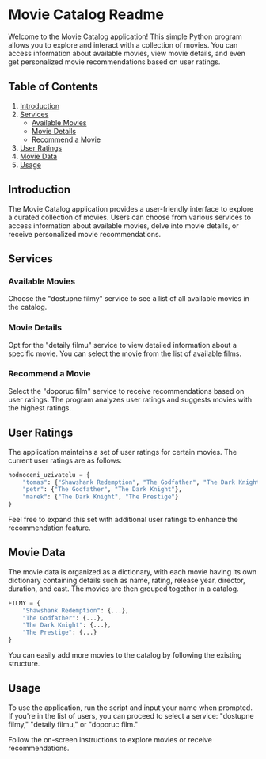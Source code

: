# Movie Catalog Readme

Welcome to the Movie Catalog application! This simple Python program allows you to explore and interact with a collection of movies. You can access information about available movies, view movie details, and even get personalized movie recommendations based on user ratings.

## Table of Contents
1. [Introduction](#introduction)
2. [Services](#services)
    - [Available Movies](#available-movies)
    - [Movie Details](#movie-details)
    - [Recommend a Movie](#recommend-a-movie)
3. [User Ratings](#user-ratings)
4. [Movie Data](#movie-data)
5. [Usage](#usage)

## Introduction <a name="introduction"></a>
The Movie Catalog application provides a user-friendly interface to explore a curated collection of movies. Users can choose from various services to access information about available movies, delve into movie details, or receive personalized movie recommendations.

## Services <a name="services"></a>
### Available Movies <a name="available-movies"></a>
Choose the "dostupne filmy" service to see a list of all available movies in the catalog.

### Movie Details <a name="movie-details"></a>
Opt for the "detaily filmu" service to view detailed information about a specific movie. You can select the movie from the list of available films.

### Recommend a Movie <a name="recommend-a-movie"></a>
Select the "doporuc film" service to receive recommendations based on user ratings. The program analyzes user ratings and suggests movies with the highest ratings.

## User Ratings <a name="user-ratings"></a>
The application maintains a set of user ratings for certain movies. The current user ratings are as follows:

```python
hodnoceni_uzivatelu = {
    "tomas": {"Shawshank Redemption", "The Godfather", "The Dark Knight"},
    "petr": {"The Godfather", "The Dark Knight"},
    "marek": {"The Dark Knight", "The Prestige"}
}
```

Feel free to expand this set with additional user ratings to enhance the recommendation feature.

## Movie Data <a name="movie-data"></a>
The movie data is organized as a dictionary, with each movie having its own dictionary containing details such as name, rating, release year, director, duration, and cast. The movies are then grouped together in a catalog.

```python
FILMY = {
    "Shawshank Redemption": {...},
    "The Godfather": {...},
    "The Dark Knight": {...},
    "The Prestige": {...}
}
```

You can easily add more movies to the catalog by following the existing structure.

## Usage <a name="usage"></a>
To use the application, run the script and input your name when prompted. If you're in the list of users, you can proceed to select a service: "dostupne filmy," "detaily filmu," or "doporuc film."

Follow the on-screen instructions to explore movies or receive recommendations.
